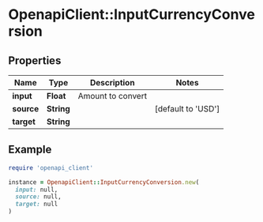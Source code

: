 # OpenapiClient::InputCurrencyConversion

## Properties

| Name | Type | Description | Notes |
| ---- | ---- | ----------- | ----- |
| **input** | **Float** | Amount to convert |  |
| **source** | **String** |  | [default to &#39;USD&#39;] |
| **target** | **String** |  |  |

## Example

```ruby
require 'openapi_client'

instance = OpenapiClient::InputCurrencyConversion.new(
  input: null,
  source: null,
  target: null
)
```

